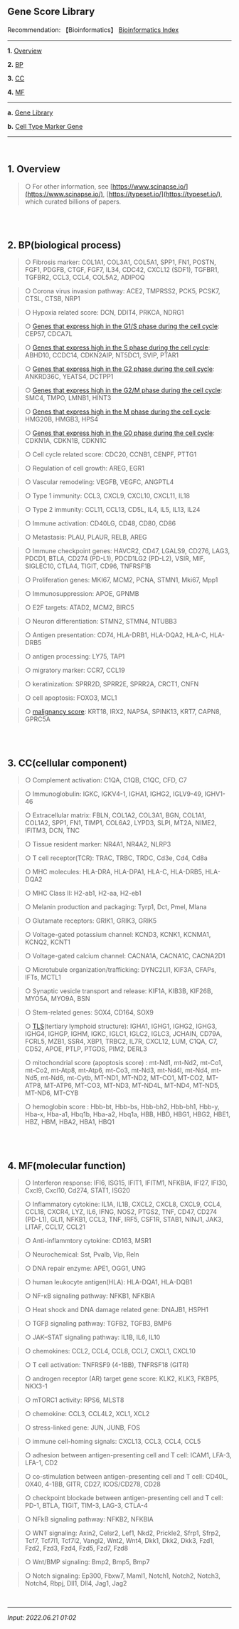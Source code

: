 ## **Gene Score Library** 

Recommendation: 【Bioinformatics】 [Bioinformatics Index](https://jb243.github.io/pages/836)

---

**1.** [Overview](#1-overview)

**2.** [BP](#2-bpbiological-process)

**3.** [CC](#3-cccellular-component)

**4.** [MF](#4-mfmolecular-function)

---

**a.** [Gene Library](https://jb243.github.io/pages/2212) 

**b.** [Cell Type Marker Gene](https://jb243.github.io/pages/1846)

---

<br>

## **1.** Overview

> ○ For other information, see [https://www.scinapse.io/](https://www.scinapse.io/), [https://typeset.io/](https://typeset.io/), which curated billions of papers.

<br>

<br>

## **2. BP**(biological process)

> ○ Fibrosis marker: COL1A1, COL3A1, COL5A1, SPP1, FN1, POSTN, FGF1, PDGFB, CTGF, FGF7, IL34, CDC42, CXCL12 (SDF1), TGFBR1, TGFBR2, CCL3, CCL4, COL5A2, ADIPOQ

> ○ Corona virus invasion pathway: ACE2, TMPRSS2, PCK5, PCSK7, CTSL, CTSB, NRP1

> ○ Hypoxia related score: DCN, DDIT4, PRKCA, NDRG1

> ○ [Genes that express high in the G1/S phase during the cell cycle](https://www.biorxiv.org/content/10.1101/2021.07.19.452956v2.full): CEP57, CDCA7L

> ○ [Genes that express high in the S phase during the cell cycle](https://www.biorxiv.org/content/10.1101/2021.07.19.452956v2.full): ABHD10, CCDC14, CDKN2AIP, NT5DC1, SVIP, PTAR1

> ○ [Genes that express high in the G2 phase during the cell cycle](https://www.biorxiv.org/content/10.1101/2021.07.19.452956v2.full): ANKRD36C, YEATS4, DCTPP1

> ○ [Genes that express high in the G2/M phase during the cell cycle](https://www.biorxiv.org/content/10.1101/2021.07.19.452956v2.full): SMC4, TMPO, LMNB1, HINT3

> ○ [Genes that express high in the M phase during the cell cycle](https://www.biorxiv.org/content/10.1101/2021.07.19.452956v2.full): HMG20B, HMGB3, HPS4

> ○ [Genes that express high in the G0 phase during the cell cycle](https://www.biorxiv.org/content/10.1101/2021.07.19.452956v2.full): CDKN1A, CDKN1B, CDKN1C

> ○ Cell cycle related score: CDC20, CCNB1, CENPF, PTTG1

> ○ Regulation of cell growth: AREG, EGR1

> ○ Vascular remodeling: VEGFB, VEGFC, ANGPTL4

> ○ Type 1 immunity: CCL3, CXCL9, CXCL10, CXCL11, IL18

> ○ Type 2 immunity: CCL11, CCL13, CD5L, IL4, IL5, IL13, IL24

> ○ Immune activation: CD40LG, CD48, CD80, CD86

> ○ Metastasis: PLAU, PLAUR, RELB, AREG

> ○ Immune checkpoint genes: HAVCR2, CD47, LGALS9, CD276, LAG3, PDCD1, BTLA, CD274 (PD-L1), PDCD1LG2 (PD-L2), VSIR, MIF, SIGLEC10, CTLA4, TIGIT, CD96, TNFRSF1B

> ○ Proliferation genes: MKI67, MCM2, PCNA, STMN1, Mki67, Mpp1

> ○ Immunosuppression: APOE, GPNMB 

> ○ E2F targets: ATAD2, MCM2, BIRC5

> ○ Neuron differentiation: STMN2, STMN4, NTUBB3

> ○ Antigen presentation: CD74, HLA-DRB1, HLA-DQA2, HLA-C, HLA-DRB5

> ○ antigen processing: LY75, TAP1

> ○ migratory marker: CCR7, CCL19 

> ○ keratinization: SPRR2D, SPRR2E, SPRR2A, CRCT1, CNFN

> ○ cell apoptosis: FOXO3, MCL1

> ○ [malignancy score](https://onlinelibrary.wiley.com/doi/10.1002/cam4.4547): KRT18, IRX2, NAPSA, SPINK13, KRT7, CAPN8, GPRC5A

<br>

<br> 

## **3. CC**(cellular component)

> ○ Complement activation: C1QA, C1QB, C1QC, CFD, C7

> ○ Immunoglobulin: IGKC, IGKV4-1, IGHA1, IGHG2, IGLV9-49, IGHV1-46

> ○ Extracellular matrix: FBLN, COL1A2, COL3A1, BGN, COL1A1, COL1A2, SPP1, FN1, TIMP1, COL6A2, LYPD3, SLPI, MT2A, NIME2, IFITM3, DCN, TNC

> ○ Tissue resident marker: NR4A1, NR4A2, NLRP3

> ○ T cell receptor(TCR): TRAC, TRBC, TRDC, Cd3e, Cd4, Cd8a

> ○ MHC molecules: HLA-DRA, HLA-DPA1, HLA-C, HLA-DRB5, HLA-DQA2

> ○ MHC Class II: H2-ab1, H2-aa, H2-eb1

> ○ Melanin production and packaging: Tyrp1, Dct, Pmel, Mlana

> ○ Glutamate receptors: GRIK1, GRIK3, GRIK5

> ○ Voltage-gated potassium channel: KCND3, KCNK1, KCNMA1, KCNQ2, KCNT1

> ○ Voltage-gated calcium channel: CACNA1A, CACNA1C, CACNA2D1

> ○ Microtubule organization/trafficking: DYNC2LI1, KIF3A, CFAPs, IFTs, MCTL1

> ○ Synaptic vesicle transport and release: KIF1A, KIB3B, KIF26B, MYO5A, MYO9A, BSN

> ○ Stem-related genes: SOX4, CD164, SOX9

> ○ [TLS](https://pubmed.ncbi.nlm.nih.gov/35231421/)(tertiary lymphoid structure): IGHA1, IGHG1, IGHG2, IGHG3, IGHG4, IGHGP, IGHM, IGKC, IGLC1, IGLC2, IGLC3, JCHAIN, CD79A, FCRL5, MZB1, SSR4, XBP1, TRBC2, IL7R, CXCL12, LUM, C1QA, C7, CD52, APOE, PTLP, PTGDS, PIM2, DERL3

> ○ mitochondrial score (apoptosis score) : mt-Nd1, mt-Nd2, mt-Co1, mt-Co2, mt-Atp8, mt-Atp6, mt-Co3, mt-Nd3, mt-Nd4l, mt-Nd4, mt-Nd5, mt-Nd6, mt-Cytb, MT-ND1, MT-ND2, MT-CO1, MT-CO2, MT-ATP8, MT-ATP6, MT-CO3, MT-ND3, MT-ND4L, MT-ND4, MT-ND5, MT-ND6, MT-CYB

> ○ hemoglobin score : Hbb-bt, Hbb-bs, Hbb-bh2, Hbb-bh1, Hbb-y, Hba-x, Hba-a1, Hbq1b, Hba-a2, Hbq1a, HBB, HBD, HBG1, HBG2, HBE1, HBZ, HBM, HBA2, HBA1, HBQ1

<br>

<br>

## **4. MF**(molecular function) 

> ○ Interferon response: IFI6, ISG15, IFIT1, IFITM1, NFKBIA, IFI27, IFI30, Cxcl9, Cxcl10, Cd274, STAT1, ISG20

> ○ Inflammatory cytokine: IL1A, IL1B, CXCL2, CXCL8, CXCL9, CCL4, CCL18, CXCR4, LYZ, IL6, IFNG, NOS2, PTGS2, TNF, CD47, CD274 (PD-L1), GLI1, NFKB1, CCL3, TNF, IRF5, CSF1R, STAB1, NINJ1, JAK3, LITAF, CCL17, CCL21

> ○ Anti-inflammtory cytokine: CD163, MSR1 

> ○ Neurochemical: Sst, Pvalb, Vip, Reln

> ○ DNA repair enzyme: APE1, OGG1, UNG

> ○ human leukocyte antigen(HLA): HLA-DQA1, HLA-DQB1

> ○ NF-κB signaling pathway: NFKB1, NFKBIA

> ○ Heat shock and DNA damage related gene: DNAJB1, HSPH1

> ○ TGFβ signaling pathway: TGFB2, TGFB3, BMP6

> ○ JAK–STAT signaling pathway: IL1B, IL6, IL10

> ○ chemokines: CCL2, CCL4, CCL8, CCL7, CXCL1, CXCL10

> ○ T cell activation: TNFRSF9 (4-1BB), TNFRSF18 (GITR)

> ○ androgen receptor (AR) target gene score: KLK2, KLK3, FKBP5, NKX3-1 

> ○ mTORC1 activity: RPS6, MLST8

> ○ chemokine: CCL3, CCL4L2, XCL1, XCL2

> ○ stress-linked gene: JUN, JUNB, FOS

> ○ immune cell-homing signals: CXCL13, CCL3, CCL4, CCL5

> ○ adhesion between antigen-presenting cell and T cell: ICAM1, LFA-3, LFA-1, CD2

> ○ co-stimulation between antigen-presenting cell and T cell: CD40L, OX40, 4-1BB, GITR, CD27, ICOS/CD278, CD28

> ○ checkpoint blockade between antigen-presenting cell and T cell: PD-1, BTLA, TIGIT, TIM-3, LAG-3, CTLA-4 

> ○ NFkB signaling pathway: NFKB2, NFKBIA

> ○ WNT signaling: Axin2, Celsr2, Lef1, Nkd2, Prickle2, Sfrp1, Sfrp2, Tcf7, Tcf7l1, Tcf7l2, Vangl2, Wnt2, Wnt4, Dkk1, Dkk2, Dkk3, Fzd1, Fzd2, Fzd3, Fzd4, Fzd5, Fzd7, Fzd8

> ○ Wnt/BMP signaling: Bmp2, Bmp5, Bmp7

> ○ Notch signaling: Ep300, Fbxw7, Maml1, Notch1, Notch2, Notch3, Notch4, Rbpj, Dll1, Dll4, Jag1, Jag2

<br>

---

_Input: 2022.06.21 01:02_
